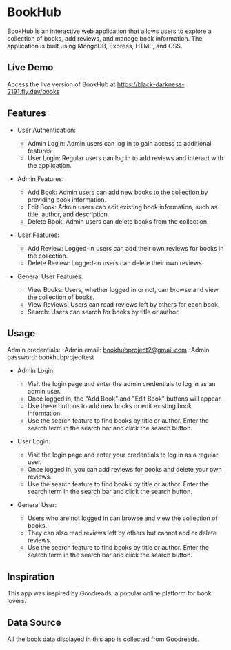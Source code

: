 # BookHub

BookHub is an interactive web application that allows users to explore a collection of books, add reviews, and manage book information. The application is built using MongoDB, Express, HTML, and CSS.

## Live Demo

Access the live version of BookHub at https://black-darkness-2191.fly.dev/books

## Features

- User Authentication:
  - Admin Login: Admin users can log in to gain access to additional features.
  - User Login: Regular users can log in to add reviews and interact with the application.

- Admin Features:
  - Add Book: Admin users can add new books to the collection by providing book information.
  - Edit Book: Admin users can edit existing book information, such as title, author, and description.
  - Delete Book: Admin users can delete books from the collection.

- User Features:
  - Add Review: Logged-in users can add their own reviews for books in the collection.
  - Delete Review: Logged-in users can delete their own reviews.

- General User Features:
  - View Books: Users, whether logged in or not, can browse and view the collection of books.
  - View Reviews: Users can read reviews left by others for each book.
  - Search: Users can search for books by title or author.


## Usage

Admin credentials:
  -Admin email: bookhubproject2@gmail.com
  -Admin password: bookhubprojecttest

- Admin Login:
  - Visit the login page and enter the admin credentials to log in as an admin user.
  - Once logged in, the "Add Book" and "Edit Book" buttons will appear.
  - Use these buttons to add new books or edit existing book information.
  - Use the search feature to find books by title or author. Enter the search term in the search bar and click the search button.


- User Login:
  - Visit the login page and enter your credentials to log in as a regular user.
  - Once logged in, you can add reviews for books and delete your own reviews.
  - Use the search feature to find books by title or author. Enter the search term in the search bar and click the search button.


- General User:
  - Users who are not logged in can browse and view the collection of books.
  - They can also read reviews left by others but cannot add or delete reviews.
  - Use the search feature to find books by title or author. Enter the search term in the search bar and click the search button.


## Inspiration

This app was inspired by Goodreads, a popular online platform for book lovers.

## Data Source

All the book data displayed in this app is collected from Goodreads.




